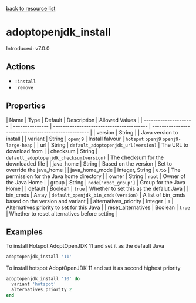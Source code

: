 [back to resource list](https://github.com/sous-chefs/java#resources)

# adoptopenjdk_install

Introduced: v7.0.0

## Actions

- `:install`
- `:remove`

## Properties

| Name                  | Type            | Default                                  | Description                                         | Allowed Values                         |
| --------------------- | --------------- | ---------------------------------------- | --------------------------------------------------- |
| version               | String          |                                          | Java version to install                             |
| variant               | String          | `openj9`                                 | Install falvour                                     | `hotspot` `openj9` `openj9-large-heap` |
| url                   | String          | `default_adoptopenjdk_url(version)`      | The URL to download from                            |
| checksum              | String          | `default_adoptopenjdk_checksum(version)` | The checksum for the downloaded file                |
| java_home             | String          | Based on the version                     | Set to override the java_home                       |
| java_home_mode        | Integer, String | `0755`                                   | The permission for the Java home directory          |
| owner                 | String          | `root`                                   | Owner of the Java Home                              |
| group                 | String          | `node['root_group']`                     | Group for the Java Home                             |
| default               | Boolean         | `true`                                   | Whether to set this as the defalut Java             |
| bin_cmds              | Array           | `default_openjdk_bin_cmds(version)`      | A list of bin_cmds based on the version and variant |
| alternatives_priority | Integer         | `1`                                      | Alternatives priority to set for this Java          |
| reset_alternatives    | Boolean         | `true`                                   | Whether to reset alternatives before setting        |

## Examples

To install Hotspot AdoptOpenJDK 11 and set it as the default Java

```ruby
adoptopenjdk_install '11'
```

To install hotspot AdoptOpenJDK 11 and set it as second highest priority

```ruby
adoptopenjdk_install '10' do
  variant 'hotspot'
  alternatives_priority 2
end
```
